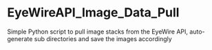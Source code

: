# EyeWireAPI_Image_Data_Pull
Simple Python script to pull image stacks from the EyeWire API, auto-generate sub directories and save the images accordingly 
